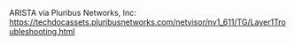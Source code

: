 
ARISTA via Pluribus Networks, Inc: https://techdocassets.pluribusnetworks.com/netvisor/nv1_611/TG/Layer1Troubleshooting.html


